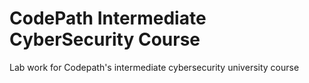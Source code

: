 # CodePath Intermediate CyberSecurity Course
Lab work for Codepath's intermediate cybersecurity university course
